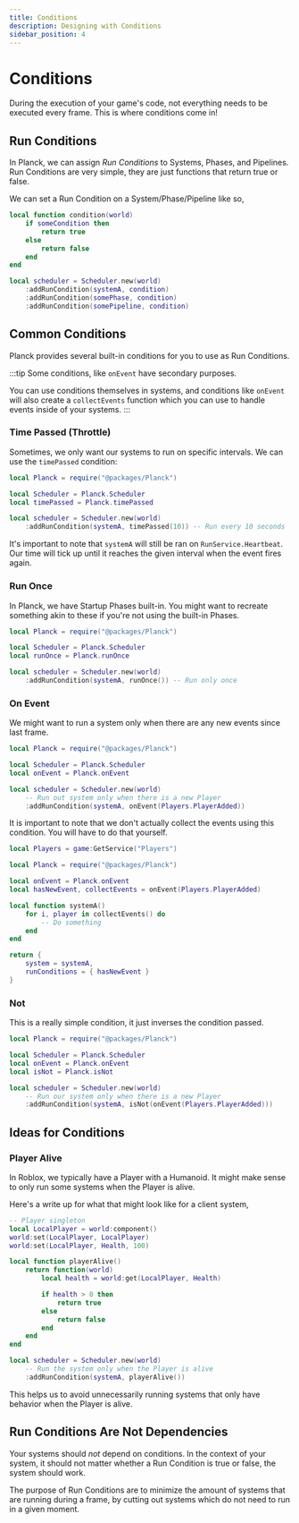```yaml
---
title: Conditions
description: Designing with Conditions
sidebar_position: 4
---
```


# Conditions

During the execution of your game's code, not everything needs to be
executed every frame. This is where conditions come in!

## Run Conditions

In Planck, we can assign *Run Conditions* to Systems, Phases, and Pipelines.
Run Conditions are very simple, they are just functions that return true or
false.

We can set a Run Condition on a System/Phase/Pipeline like so,

```lua
local function condition(world)
    if someCondition then
        return true
    else
        return false
    end
end

local scheduler = Scheduler.new(world)
    :addRunCondition(systemA, condition)
    :addRunCondition(somePhase, condition)
    :addRunCondition(somePipeline, condition)
```

## Common Conditions

Planck provides several built-in conditions for you to use as
Run Conditions.

:::tip
Some conditions, like `onEvent` have secondary purposes.

You can use conditions themselves in systems, and conditions
like `onEvent` will also create a `collectEvents` function which
you can use to handle events inside of your systems.
:::

### Time Passed (Throttle)

Sometimes, we only want our systems to run on specific intervals. We can
use the `timePassed` condition:

```lua
local Planck = require("@packages/Planck")

local Scheduler = Planck.Scheduler
local timePassed = Planck.timePassed

local scheduler = Scheduler.new(world)
    :addRunCondition(systemA, timePassed(10)) -- Run every 10 seconds
```

It's important to note that `systemA` will still be ran on
`RunService.Heartbeat`. Our time will tick up until it reaches the given
interval when the event fires again.

### Run Once

In Planck, we have Startup Phases built-in. You might want to recreate
something akin to these if you're not using the built-in Phases.

```lua
local Planck = require("@packages/Planck")

local Scheduler = Planck.Scheduler
local runOnce = Planck.runOnce

local scheduler = Scheduler.new(world)
    :addRunCondition(systemA, runOnce()) -- Run only once
```

### On Event

We might want to run a system only when there are any new events since last
frame.

```lua
local Planck = require("@packages/Planck")

local Scheduler = Planck.Scheduler
local onEvent = Planck.onEvent

local scheduler = Scheduler.new(world)
    -- Run out system only when there is a new Player
    :addRunCondition(systemA, onEvent(Players.PlayerAdded))
```

It is important to note that we don't actually collect the events using
this condition. You will have to do that yourself.

```lua
local Players = game:GetService("Players")

local Planck = require("@packages/Planck")

local onEvent = Planck.onEvent
local hasNewEvent, collectEvents = onEvent(Players.PlayerAdded)

local function systemA()
    for i, player in collectEvents() do
        -- Do something
    end
end

return {
    system = systemA,
    runConditions = { hasNewEvent }
}
```

### Not

This is a really simple condition, it just inverses the condition passed.

```lua
local Planck = require("@packages/Planck")

local Scheduler = Planck.Scheduler
local onEvent = Planck.onEvent
local isNot = Planck.isNot

local scheduler = Scheduler.new(world)
    -- Run our system only when there is a new Player
    :addRunCondition(systemA, isNot(onEvent(Players.PlayerAdded)))
```

## Ideas for Conditions

### Player Alive

In Roblox, we typically have a Player with a Humanoid. It might make sense
to only run some systems when the Player is alive.

Here's a write up for what that might look like for a client system,

```lua
-- Player singleton
local LocalPlayer = world:component()
world:set(LocalPlayer, LocalPlayer)
world:set(LocalPlayer, Health, 100)

local function playerAlive()
    return function(world)
        local health = world:get(LocalPlayer, Health)

        if health > 0 then
            return true
        else
            return false
        end
    end
end

local scheduler = Scheduler.new(world)
    -- Run the system only when the Player is alive
    :addRunCondition(systemA, playerAlive())
```

This helps us to avoid unnecessarily running systems that only have behavior
when the Player is alive.

## Run Conditions Are Not Dependencies

Your systems should *not* depend on conditions. In the context of your
system, it should not matter whether a Run Condition is true or false,
the system should work.

The purpose of Run Conditions are to minimize the amount of systems that
are running during a frame, by cutting out systems which do not need to
run in a given moment.